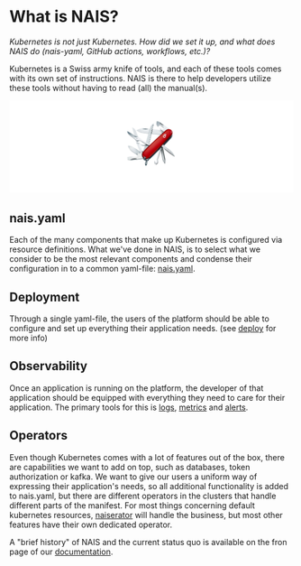 # What is NAIS?

_Kubernetes is not just Kubernetes. How did we set it up, and what does NAIS do (nais-yaml, GitHub actions, workflows, etc.)?_

Kubernetes is a Swiss army knife of tools, and each of these tools comes with its own set of instructions.
NAIS is there to help developers utilize these tools without having to read (all) the manual(s).

![](../assets/nais_army_knife.png)

## nais.yaml
Each of the many components that make up Kubernetes is configured via resource definitions.
What we've done in NAIS, is to select what we consider to be the most relevant components and condense their configuration in to a common yaml-file: [nais.yaml](https://doc.nais.io/nais-application/example/).

## Deployment
Through a single yaml-file, the users of the platform should be able to configure and set up everything their application needs. (see [deploy](https://doc.nais.io/deployment/) for more info)

## Observability
Once an application is running on the platform, the developer of that application should be equipped with everything they need to care for their application.
The primary tools for this is [logs](https://doc.nais.io/observability/logs/), [metrics](https://doc.nais.io/observability/metrics/) and [alerts](https://doc.nais.io/observability/alerts/).

## Operators
Even though Kubernetes comes with a lot of features out of the box, there are capabilities we want to add on top, such as databases, token authorization or kafka.
We want to give our users a uniform way of expressing their application's needs, so all additional functionality is added to nais.yaml, but there are different operators in the clusters that handle different parts of the manifest.
For most things concerning default kubernetes resources, [naiserator](https://github.com/nais/naiserator) will handle the business, but most other features have their own dedicated operator. 

A "brief history" of NAIS and the current status quo is available on the fron page of our [documentation](https://doc.nais.io).
